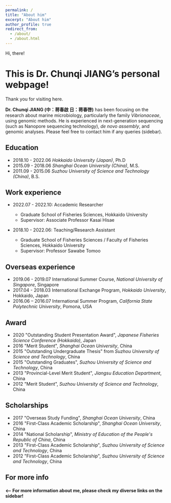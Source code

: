 ```yaml
---
permalink: /
title: "About him"
excerpt: "About him"
author_profile: true
redirect_from: 
  - /about/
  - /about.html
---
```


Hi, there! 

# This is Dr. Chunqi JIANG’s personal webpage!

Thank you for visiting here. 

**Dr. Chunqi JIANG (中：蒋春啟 日：蒋春啓)** has been focusing on the research about marine microbiology, particularly the family *Vibrionaceae*, using genomic methods. He is experienced in next-generation sequencing (such as Nanopore sequencing technology), *de novo assembly*, and genomic analyses. Please feel free to contact him if any queries (sidebar). 

## Education
* 2018.10 - 2022.06 *Hokkaido University (Japan)*, Ph.D
* 2015.09 - 2018.06 *Shanghai Ocean University (China)*, M.S.
* 2011.09 - 2015.06 *Suzhou University of Science and Technology (China)*, B.S.

## Work experience
* 2022.07 - 2022.10: Accademic Researcher
  * Graduate School of Fisheries Sciences, Hokkaido University
  * Supervisor: Associate Professor Kasai Hisae

* 2018.10 - 2022.06: Teaching/Research Assistant
  * Graduate School of Fisheries Sciences / Faculty of Fisheries Sciences, Hokkaido University
  * Supervisor: Professor Sawabe Tomoo

## Overseas experience
* 2019.06 - 2019.07 International Summer Course, *National University of Singapore*, Singapore
* 2017.04 - 2018.03 International Exchange Program, *Hokkaido University*, Hokkaido, Japan
* 2016.06 – 2016.07 International Summer Program, *California State Polytechnic University*, Pomona, USA

## Award
* 2020 "Outstanding Student Presentation Award", *Japanese Fisheries Science Conference (Hokkaido)*, Japan
* 2016 "Merit Student", *Shanghai Ocean University*, China
* 2015 "Outstanding Undergraduate Thesis" from *Suzhou University of Science and Technology*, China
* 2015 "Outstanding Graduates", *Suzhou University of Science and Technology*, China
* 2013 "Provincial-Level Merit Student", *Jiangsu Education Department*, China
* 2012 "Merit Student", *Suzhou University of Science and Technology*, China

## Scholarships
* 2017 "Overseas Study Funding", *Shanghai Ocean University*, China
* 2016 "First-Class Academic Scholarship", *Shanghai Ocean University*, China
* 2014 "National Scholarship", *Ministry of Education of the People's Republic of China*, China
* 2013 "First-Class Academic Scholarship", *Suzhou University of Science and Technology*, China
* 2012 "First-Class Academic Scholarship", *Suzhou University of Science and Technology*, China

## For more info
#### <-- For more information about me, please check my diverse links on the sidebar!
